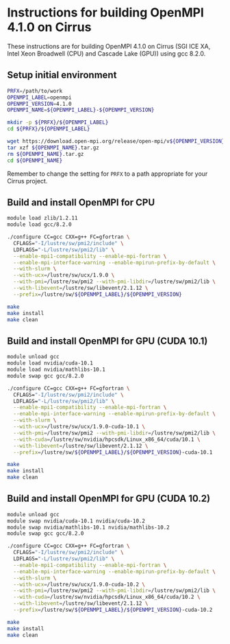 Instructions for building OpenMPI 4.1.0 on Cirrus
=================================================

These instructions are for building OpenMPI 4.1.0 on Cirrus (SGI ICE XA, Intel Xeon Broadwell (CPU) and Cascade Lake (GPU)) using gcc 8.2.0.


Setup initial environment
-------------------------

```bash
PRFX=/path/to/work
OPENMPI_LABEL=openmpi
OPENMPI_VERSION=4.1.0
OPENMPI_NAME=${OPENMPI_LABEL}-${OPENMPI_VERSION}

mkdir -p ${PRFX}/${OPENMPI_LABEL}
cd ${PRFX}/${OPENMPI_LABEL}

wget https://download.open-mpi.org/release/open-mpi/v${OPENMPI_VERSION}/${OPENMPI_NAME}.tar.gz
tar xzf ${OPENMPI_NAME}.tar.gz
rm ${OPENMPI_NAME}.tar.gz
cd ${OPENMPI_NAME}
```

Remember to change the setting for `PRFX` to a path appropriate for your Cirrus project.


Build and install OpenMPI for CPU
---------------------------------

```bash
module load zlib/1.2.11
module load gcc/8.2.0

./configure CC=gcc CXX=g++ FC=gfortran \
  CFLAGS="-I/lustre/sw/pmi2/include" \
  LDFLAGS="-L/lustre/sw/pmi2/lib" \
  --enable-mpi1-compatibility --enable-mpi-fortran \
  --enable-mpi-interface-warning --enable-mpirun-prefix-by-default \
  --with-slurm \
  --with-ucx=/lustre/sw/ucx/1.9.0 \
  --with-pmi=/lustre/sw/pmi2 --with-pmi-libdir=/lustre/sw/pmi2/lib \
  --with-libevent=/lustre/sw/libevent/2.1.12 \
  --prefix=/lustre/sw/${OPENMPI_LABEL}/${OPENMPI_VERSION}

make
make install
make clean
```


Build and install OpenMPI for GPU (CUDA 10.1)
---------------------------------------------

```bash
module unload gcc
module load nvidia/cuda-10.1
module load nvidia/mathlibs-10.1
module swap gcc gcc/8.2.0

./configure CC=gcc CXX=g++ FC=gfortran \
  CFLAGS="-I/lustre/sw/pmi2/include" \
  LDFLAGS="-L/lustre/sw/pmi2/lib" \
  --enable-mpi1-compatibility --enable-mpi-fortran \
  --enable-mpi-interface-warning --enable-mpirun-prefix-by-default \
  --with-slurm \
  --with-ucx=/lustre/sw/ucx/1.9.0-cuda-10.1 \
  --with-pmi=/lustre/sw/pmi2 --with-pmi-libdir=/lustre/sw/pmi2/lib \
  --with-cuda=/lustre/sw/nvidia/hpcsdk/Linux_x86_64/cuda/10.1 \
  --with-libevent=/lustre/sw/libevent/2.1.12 \
  --prefix=/lustre/sw/${OPENMPI_LABEL}/${OPENMPI_VERSION}-cuda-10.1

make
make install
make clean
```


Build and install OpenMPI for GPU (CUDA 10.2)
---------------------------------------------

```bash
module unload gcc
module swap nvidia/cuda-10.1 nvidia/cuda-10.2
module swap nvidia/mathlibs-10.1 nvidia/mathlibs-10.2
module swap gcc gcc/8.2.0

./configure CC=gcc CXX=g++ FC=gfortran \
  CFLAGS="-I/lustre/sw/pmi2/include" \
  LDFLAGS="-L/lustre/sw/pmi2/lib" \
  --enable-mpi1-compatibility --enable-mpi-fortran \
  --enable-mpi-interface-warning --enable-mpirun-prefix-by-default \
  --with-slurm \
  --with-ucx=/lustre/sw/ucx/1.9.0-cuda-10.2 \
  --with-pmi=/lustre/sw/pmi2 --with-pmi-libdir=/lustre/sw/pmi2/lib \
  --with-cuda=/lustre/sw/nvidia/hpcsdk/Linux_x86_64/cuda/10.2 \
  --with-libevent=/lustre/sw/libevent/2.1.12 \
  --prefix=/lustre/sw/${OPENMPI_LABEL}/${OPENMPI_VERSION}-cuda-10.2

make
make install
make clean 
```

